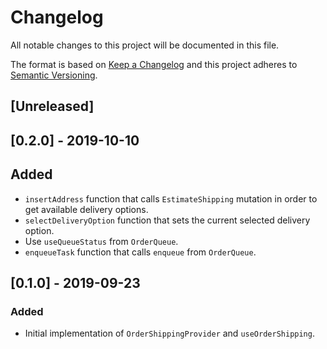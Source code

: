 # Changelog

All notable changes to this project will be documented in this file.

The format is based on [Keep a Changelog](http://keepachangelog.com/en/1.0.0/)
and this project adheres to [Semantic Versioning](http://semver.org/spec/v2.0.0.html).

## [Unreleased]

## [0.2.0] - 2019-10-10

## Added

- `insertAddress` function that calls `EstimateShipping` mutation in order to get available delivery options.
- `selectDeliveryOption` function that sets the current selected delivery option.
- Use `useQueueStatus` from `OrderQueue`.
- `enqueueTask` function that calls `enqueue` from `OrderQueue`.

## [0.1.0] - 2019-09-23

### Added

- Initial implementation of `OrderShippingProvider` and `useOrderShipping`.
